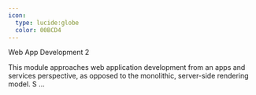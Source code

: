```yaml
---
icon:
  type: lucide:globe
  color: 00BCD4
---
```

Web App Development 2

This module approaches web application development from an apps and services perspective, as opposed to the monolithic, server-side rendering model. S ... 
